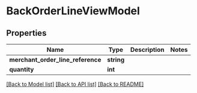 # BackOrderLineViewModel

## Properties
Name | Type | Description | Notes
------------ | ------------- | ------------- | -------------
**merchant_order_line_reference** | **string** |  | 
**quantity** | **int** |  | 

[[Back to Model list]](../README.md#documentation-for-models) [[Back to API list]](../README.md#documentation-for-api-endpoints) [[Back to README]](../README.md)


